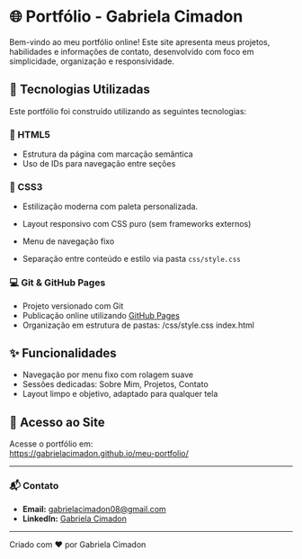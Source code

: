 # 🌐 Portfólio - Gabriela Cimadon

Bem-vindo ao meu portfólio online! Este site apresenta meus projetos, habilidades e informações de contato, desenvolvido com foco em simplicidade, organização e responsividade.

## 🔧 Tecnologias Utilizadas

Este portfólio foi construído utilizando as seguintes tecnologias:

### 🧱 HTML5
- Estrutura da página com marcação semântica
- Uso de IDs para navegação entre seções

### 🎨 CSS3
- Estilização moderna com paleta personalizada.
  
- Layout responsivo com CSS puro (sem frameworks externos)
- Menu de navegação fixo
- Separação entre conteúdo e estilo via pasta `css/style.css`



### 💻 Git & GitHub Pages
- Projeto versionado com Git
- Publicação online utilizando [GitHub Pages](https://pages.github.com/)
- Organização em estrutura de pastas:
/css/style.css
index.html

## ✨ Funcionalidades
- Navegação por menu fixo com rolagem suave
- Sessões dedicadas: Sobre Mim, Projetos, Contato
- Layout limpo e objetivo, adaptado para qualquer tela

## 🚀 Acesso ao Site
Acesse o portfólio em:  
https://gabrielacimadon.github.io/meu-portfolio/

---

### 📬 Contato

- **Email:** gabrielacimadon08@gmail.com  
- **LinkedIn:** [Gabriela Cimadon](https://www.linkedin.com/in/gabriela-cimadon-0920381a4/)

---

Criado com ❤️ por Gabriela Cimadon
